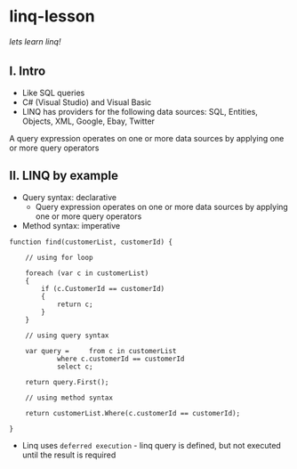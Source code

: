 # linq-lesson
###### lets learn linq!

## I. Intro
* Like SQL queries
* C# (Visual Studio) and Visual Basic
* LINQ has providers for the following data sources: SQL, Entities, Objects, XML, Google, Ebay, Twitter

A query expression operates on one or more data sources by applying one or more query operators

## II. LINQ by example
* Query syntax: declarative
  * Query expression operates on one or more data sources by applying one or more query operators
* Method syntax: imperative

```
function find(customerList, customerId) {

	// using for loop

	foreach (var c in customerList)
	{
		if (c.CustomerId == customerId)
		{
			return c;
		}
	}

	// using query syntax

	var query = 	from c in customerList
			where c.customerId == customerId
			select c;

	return query.First();

	// using method syntax

	return customerList.Where(c.customerId == customerId);

}
```

* Linq uses `deferred execution` - linq query is defined, but not executed until the result is required
